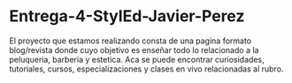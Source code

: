 # Entrega-4-StylEd-Javier-Perez
El proyecto que estamos realizando consta de una pagina formato blog/revista donde cuyo objetivo es enseñar todo lo relacionado a la peluqueria, barberia y estetica.
Aca se puede encontrar curiosidades, tutoriales, cursos, especializaciones y clases en vivo relacionadas al rubro.

